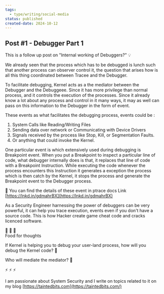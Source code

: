 ```yaml
---
tags:
  - type/writing/social-media
status: published
created-date: 2024-10-12
---
```

## Post #1 - Debugger Part 1

This is a follow up post on "Internal working of Debuggers?" 💡  
  
We already seen that the process which has to be debugged is lunch such that another process can observer control it, the question that arises how is all this thing coordinated between Tracee and the Debugger.  
  
To facilitate debugging, Kernel acts as a the mediator between the Debugger and the Debuggeee. Since it has more privilege than normal process, and it controls the execution of the processes. Since it already know a lot about any process and control in it many ways, it may as well can pass on this information to the Debugger in the form of event.  
  
These events as what facilitates the debugging process, events could be :  
1. System Calls like Reading/Writing Files  
2. Sending data over network or Communicating with Device Drivers  
3. Signals received by the process like Stop, Kill, or Segmentation Faults.  
4. Or anything that could invoke the Kernel.  
  
One particular event is which extensively used during debugging is Breakpoint event. When you put a Breakpoint to inspect a particular line of code, what debugger internally does is that, it replaces that line of code with a Breakpoint Instruction. While executing the code whenever the process encounters this Instruction it generates a exception the process which is then catch by the Kernel, it stops the process and generate the Breakpoint event to the Debugger process.  
  
🔗 You can find the details of these event in ptrace docs Link [https://lnkd.in/gdmahrBX](https://lnkd.in/gdmahrBX)  
  
As a Security Engineer harnessing the power of debuggers can be very powerful, it can help you trace execution, events even if you don't have a source code. This is how Hacker create game cheat code and cracks licenced software.  
  
🚨 🚨 🚨  
Food for thoughts  
  
If Kernel is helping you to debug your user-land process, how will you debug the Kernel code? 🤔  
  
Who will mediate the mediator? 🤠  
  
⚡ ⚡ ⚡
  
I am passionate about System Security and I write on topics related to it on my blog [https://taintedbits.com](https://taintedbits.com/)